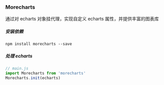 ### Morecharts

通过对 echarts 对象挂代理，实现自定义 echarts 属性，并提供丰富的图表库

##### 安装依赖
```
npm install morecharts --save
```
##### 处理 echarts
```javascript
// main.js
import Morecharts from 'morecharts'
Morecharts.init(echarts)
```
